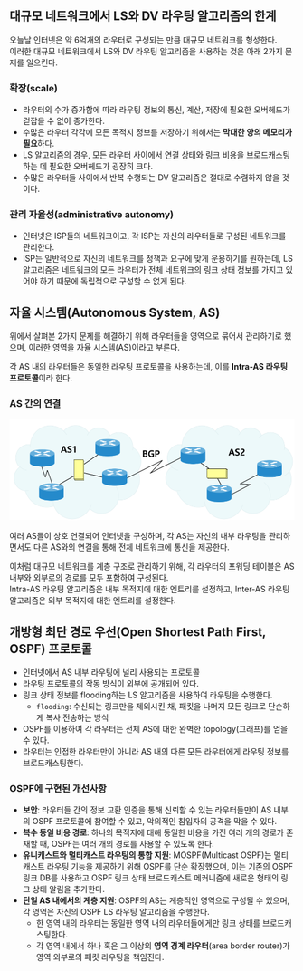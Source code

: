 ## 대규모 네트워크에서 LS와 DV 라우팅 알고리즘의 한계
오늘날 인터넷은 약 6억개의 라우터로 구성되는 만큼 대규모 네트워크를 형성한다.   
이러한 대규모 네트워크에서 LS와 DV 라우팅 알고리즘을 사용하는 것은 아래 2가지 문제를 일으킨다.

### 확장(scale)
- 라우터의 수가 증가함에 따라 라우팅 정보의 통신, 계산, 저장에 필요한 오버헤드가 걷잡을 수 없이 증가한다.
- 수많은 라우터 각각에 모든 목적지 정보를 저장하기 위해서는 **막대한 양의 메모리가 필요**하다.
- LS 알고리즘의 경우, 모든 라우터 사이에서 연결 상태와 링크 비용을 브로드캐스팅하는 데 필요한 오버헤드가 굉장히 크다.
- 수많은 라우터들 사이에서 반복 수행되는 DV 알고리즘은 절대로 수렴하지 않을 것이다.

### 관리 자율성(administrative autonomy)
- 인터넷은 ISP들의 네트워크이고, 각 ISP는 자신의 라우터들로 구성된 네트워크를 관리한다.
- ISP는 일반적으로 자신의 네트워크를 정책과 요구에 맞게 운용하기를 원하는데, LS 알고리즘은 네트워크의 모든 라우터가 전체 네트워크의 링크 상태 정보를 가지고 있어야 하기 때문에 독립적으로 구성할 수 없게 된다.

## 자율 시스템(Autonomous System, AS)
위에서 살펴본 2가지 문제를 해결하기 위해 라우터들을 영역으로 묶어서 관리하기로 했으며, 이러한 영역을 자율 시스템(AS)이라고 부른다.   

각 AS 내의 라우터들은 동일한 라우팅 프로토콜을 사용하는데, 이를 **Intra-AS 라우팅 프로토콜**이라 한다.

### AS 간의 연결
<img src="img/5-3-1.png">

여러 AS들이 상호 연결되어 인터넷을 구성하며, 각 AS는 자신의 내부 라우팅을 관리하면서도 다른 AS와의 연결을 통해 전체 네트워크에 통신을 제공한다.

이처럼 대규모 네트워크를 계층 구조로 관리하기 위해, 각 라우터의 포워딩 테이블은 AS 내부와 외부로의 경로를 모두 포함하여 구성된다.      
Intra-AS 라우팅 알고리즘은 내부 목적지에 대한 엔트리를 설정하고, Inter-AS 라우팅 알고리즘은 외부 목적지에 대한 엔트리를 설정한다.

## 개방형 최단 경로 우선(Open Shortest Path First, OSPF) 프로토콜
- 인터넷에서 AS 내부 라우팅에 널리 사용되는 프로토콜 
- 라우팅 프로토콜의 작동 방식이 외부에 공개되어 있다. 
- 링크 상태 정보를 flooding하는 LS 알고리즘을 사용하여 라우팅을 수행한다.
    - `flooding`: 수신되는 링크만을 제외시킨 채, 패킷을 나머지 모든 링크로 단순하게 복사 전송하는 방식
- OSPF를 이용하여 각 라우터는 전체 AS에 대한 완벽한 topology(그래프)를 얻을 수 있다.
- 라우터는 인접한 라우터만이 아니라 AS 내의 다른 모든 라우터에게 라우팅 정보를 브로드캐스팅한다.

### OSPF에 구현된 개선사항
- **보안**: 라우터들 간의 정보 교환 인증을 통해 신뢰할 수 있는 라우터들만이 AS 내부의 OSPF 프로토콜에 참여할 수 있고, 악의적인 침입자의 공격을 막을 수 있다.
- **복수 동일 비용 경로**: 하나의 목적지에 대해 동일한 비용을 가진 여러 개의 경로가 존재할 때, OSPF는 여러 개의 경로를 사용할 수 있도록 한다.
- **유니캐스트와 멀티캐스트 라우팅의 통합 지원**: MOSPF(Multicast OSPF)는 멀티캐스트 라우팅 기능을 제공하기 위해 OSPF를 단순 확장했으며, 이는 기존의 OSPF 링크 DB를 사용하고 OSPF 링크 상태 브로드캐스트 메커니즘에 새로운 형태의 링크 상태 알림을 추가한다.
- **단일 AS 내에서의 계층 지원**: OSPF의 AS는 계층적인 영역으로 구성될 수 있으며, 각 영역은 자신의 OSPF LS 라우팅 알고리즘을 수행한다.
  - 한 영역 내의 라우터는 동일한 영역 내의 라우터들에게만 링크 상태를 브로드캐스팅한다.
  - 각 영역 내에서 하나 혹은 그 이상의 **영역 경계 라우터**(area border router)가 영역 외부로의 패킷 라우팅을 책임진다.
